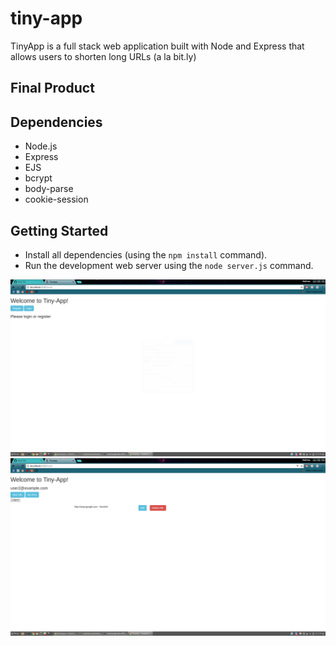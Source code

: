 # tiny-app

TinyApp is a full stack web application built with Node and Express that allows users to shorten long URLs (a la bit.ly)

## Final Product




## Dependencies

- Node.js
- Express
- EJS
- bcrypt
- body-parse
- cookie-session

## Getting Started

- Install all dependencies (using the `npm install` command).
- Run the development web server using the `node server.js` command.

![screenshot](https://github.com/MathewKostiuk/tiny-app/blob/master/docs/tiny-app1.png)
![screenshot](https://github.com/MathewKostiuk/tiny-app/blob/master/docs/tiny-app2.png)
